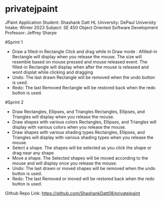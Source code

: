 # privatejpaint
JPaint Application
Student: Shashank Datt HL 
University: DePaul University
Intake: Winter 2023
Subject: SE 450 Object Oriented Software Development 
Professor: Jeffrey Sharpe  

#Sprint 1
- Draw a filled-in Rectangle
  Click and drag while in Draw mode :
    Afilled-in Rectangle will display when you release the mouse. 
    The size will resemble based on mouse pressed and mouse released event.
    The filled-in Rectangle will display when after the mouse is released and wont displat while clicking and dragging
- Undo:
    The last drawn Rectangle will be removed when the undo button is used.
- Redo:
     The last Removed Rectangle will be restored back when the redo button is used.

#Sprint 2
- Draw Rectangles, Ellipses, and Triangles
   Rectangles, Ellipses, and Triangles will display when you release the mouse.
- Draw shapes with various colors
   Rectangles, Ellipses, and Triangles will display with various colors when you release the mouse.
- Draw shapes with various shading types
   Rectangles, Ellipses, and Triangles will display with various shading types when you release the mouse.
- Select a shape. 
   The shapes will be selected as you click the shape or drag near any shape
- Move a shape.
   The Selected shapes will be moved according to the mouse and will display once you release the mouse.
- Undo:
    The last drawn or moved shapes will be removed when the undo button is used.
- Redo:
     The last Removed or moved will be restored back when the redo button is used.
     
Github Repo Link:
https://github.com/ShashankDatt08/privatejpaint
